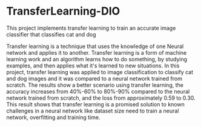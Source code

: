 # TransferLearning-DIO
This project implements transfer learning to train an accurate image classifier that classifies cat and dog

Transfer learning is a technique that uses the knowledge of one Neural network and applies it to another. Transfer learning is a form of machine learning work and an algorithm learns how to do something, by studying examples, and then applies what it's learned to new situations. In this project, transfer learning was applied to image classification to classify cat and dog images and it was compared to a neural network trained from scratch. The results show a better scenario using transfer learning, the accuracy increases from 40%-60% to 80%-90% compared to the neural network trained from scratch, and the loss from approximately 0.59 to 0.30. This result shows that transfer learning is a promised solution to known challenges in a neural network like dataset size need to train a neural network, overfitting and training time. 

